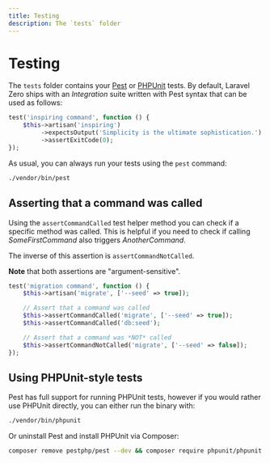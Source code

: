 ```yaml
---
title: Testing
description: The `tests` folder
---
```


# Testing

The `tests` folder contains your [Pest](https://pestphp.com) or [PHPUnit](https://phpunit.de) tests. By default, Laravel Zero
ships with an *Integration* suite written with Pest syntax that can be used as follows:

```php
test('inspiring command', function () {
    $this->artisan('inspiring')
         ->expectsOutput('Simplicity is the ultimate sophistication.')
         ->assertExitCode(0);
});
```

As usual, you can always run your tests using the `pest` command:

```bash
./vendor/bin/pest
```

## Asserting that a command was called

Using the `assertCommandCalled` test helper method you can check if a specific method was called.
This is helpful if you need to check if calling _SomeFirstCommand_ also triggers _AnotherCommand_.

The inverse of this assertion is `assertCommandNotCalled`.

__Note__ that both assertions are "argument-sensitive".

```php
test('migration command', function () {
    $this->artisan('migrate', ['--seed' => true]);

    // Assert that a command was called
    $this->assertCommandCalled('migrate', ['--seed' => true]);
    $this->assertCommandCalled('db:seed');

    // Assert that a command was *NOT* called
    $this->assertCommandNotCalled('migrate', ['--seed' => false]);
});
```

## Using PHPUnit-style tests

Pest has full support for running PHPUnit tests, however if you would rather use PHPUnit directly, you can either run the binary with:

```bash
./vendor/bin/phpunit
```

Or uninstall Pest and install PHPUnit via Composer:

```bash
composer remove pestphp/pest --dev && composer require phpunit/phpunit --dev
```
